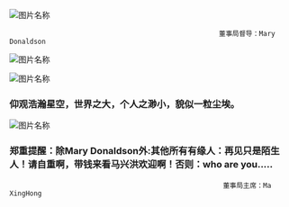 ![图片名称](http://photocdn.sohu.com/20150824/mp29003069_1440403694177_4.jpeg)

                                                        董事局督导：Mary Donaldson
 
![图片名称](http://p0.ifengimg.com/pmop/2017/0901/780DE68757191D0928118AE636FD7BCADD7EE2F3_size110_w1280_h824.jpeg)

![图片名称](http://pic1.win4000.com/wallpaper/2018-07-05/5b3dc77e418af.jpg)

###  仰观浩瀚星空，世界之大，个人之渺小，貌似一粒尘埃。
                                                               
![图片名称](http://pic27.nipic.com/20130320/10819810_134331325000_2.jpg)
                                            
###  郑重提醒：除Mary Donaldson外:其他所有有缘人：再见只是陌生人！请自重啊，带钱来看马兴洪欢迎啊！否则：who are you.....

                                                         董事局主席：Ma XingHong
                                                
                                                  
